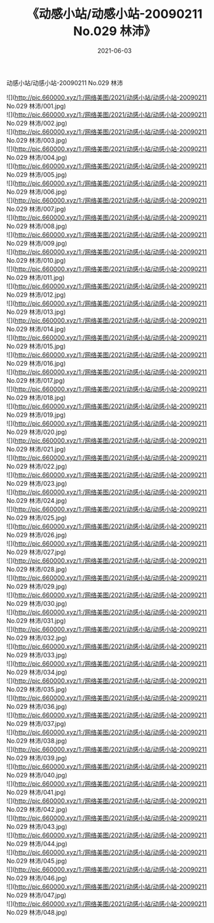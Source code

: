 ﻿---
layout: post
title:  《动感小站/动感小站-20090211 No.029 林沛》
date:   2021-06-03
img: http://pic.660000.xyz/1:/网络美图/2021/动感小站/动感小站-20090211 No.029 林沛/000.jpg
categories: [美女, 清纯, 唯美]
---

动感小站/动感小站-20090211 No.029 林沛

 ![](http://pic.660000.xyz/1:/网络美图/2021/动感小站/动感小站-20090211 No.029 林沛/001.jpg) <br>![](http://pic.660000.xyz/1:/网络美图/2021/动感小站/动感小站-20090211 No.029 林沛/002.jpg) <br>![](http://pic.660000.xyz/1:/网络美图/2021/动感小站/动感小站-20090211 No.029 林沛/003.jpg) <br>![](http://pic.660000.xyz/1:/网络美图/2021/动感小站/动感小站-20090211 No.029 林沛/004.jpg) <br>![](http://pic.660000.xyz/1:/网络美图/2021/动感小站/动感小站-20090211 No.029 林沛/005.jpg) <br>![](http://pic.660000.xyz/1:/网络美图/2021/动感小站/动感小站-20090211 No.029 林沛/006.jpg) <br>![](http://pic.660000.xyz/1:/网络美图/2021/动感小站/动感小站-20090211 No.029 林沛/007.jpg) <br>![](http://pic.660000.xyz/1:/网络美图/2021/动感小站/动感小站-20090211 No.029 林沛/008.jpg) <br>![](http://pic.660000.xyz/1:/网络美图/2021/动感小站/动感小站-20090211 No.029 林沛/009.jpg) <br>![](http://pic.660000.xyz/1:/网络美图/2021/动感小站/动感小站-20090211 No.029 林沛/010.jpg) <br>![](http://pic.660000.xyz/1:/网络美图/2021/动感小站/动感小站-20090211 No.029 林沛/011.jpg) <br>![](http://pic.660000.xyz/1:/网络美图/2021/动感小站/动感小站-20090211 No.029 林沛/012.jpg) <br>![](http://pic.660000.xyz/1:/网络美图/2021/动感小站/动感小站-20090211 No.029 林沛/013.jpg) <br>![](http://pic.660000.xyz/1:/网络美图/2021/动感小站/动感小站-20090211 No.029 林沛/014.jpg) <br>![](http://pic.660000.xyz/1:/网络美图/2021/动感小站/动感小站-20090211 No.029 林沛/015.jpg) <br>![](http://pic.660000.xyz/1:/网络美图/2021/动感小站/动感小站-20090211 No.029 林沛/016.jpg) <br>![](http://pic.660000.xyz/1:/网络美图/2021/动感小站/动感小站-20090211 No.029 林沛/017.jpg) <br>![](http://pic.660000.xyz/1:/网络美图/2021/动感小站/动感小站-20090211 No.029 林沛/018.jpg) <br>![](http://pic.660000.xyz/1:/网络美图/2021/动感小站/动感小站-20090211 No.029 林沛/019.jpg) <br>![](http://pic.660000.xyz/1:/网络美图/2021/动感小站/动感小站-20090211 No.029 林沛/020.jpg) <br>![](http://pic.660000.xyz/1:/网络美图/2021/动感小站/动感小站-20090211 No.029 林沛/021.jpg) <br>![](http://pic.660000.xyz/1:/网络美图/2021/动感小站/动感小站-20090211 No.029 林沛/022.jpg) <br>![](http://pic.660000.xyz/1:/网络美图/2021/动感小站/动感小站-20090211 No.029 林沛/023.jpg) <br>![](http://pic.660000.xyz/1:/网络美图/2021/动感小站/动感小站-20090211 No.029 林沛/024.jpg) <br>![](http://pic.660000.xyz/1:/网络美图/2021/动感小站/动感小站-20090211 No.029 林沛/025.jpg) <br>![](http://pic.660000.xyz/1:/网络美图/2021/动感小站/动感小站-20090211 No.029 林沛/026.jpg) <br>![](http://pic.660000.xyz/1:/网络美图/2021/动感小站/动感小站-20090211 No.029 林沛/027.jpg) <br>![](http://pic.660000.xyz/1:/网络美图/2021/动感小站/动感小站-20090211 No.029 林沛/028.jpg) <br>![](http://pic.660000.xyz/1:/网络美图/2021/动感小站/动感小站-20090211 No.029 林沛/029.jpg) <br>![](http://pic.660000.xyz/1:/网络美图/2021/动感小站/动感小站-20090211 No.029 林沛/030.jpg) <br>![](http://pic.660000.xyz/1:/网络美图/2021/动感小站/动感小站-20090211 No.029 林沛/031.jpg) <br>![](http://pic.660000.xyz/1:/网络美图/2021/动感小站/动感小站-20090211 No.029 林沛/032.jpg) <br>![](http://pic.660000.xyz/1:/网络美图/2021/动感小站/动感小站-20090211 No.029 林沛/033.jpg) <br>![](http://pic.660000.xyz/1:/网络美图/2021/动感小站/动感小站-20090211 No.029 林沛/034.jpg) <br>![](http://pic.660000.xyz/1:/网络美图/2021/动感小站/动感小站-20090211 No.029 林沛/035.jpg) <br>![](http://pic.660000.xyz/1:/网络美图/2021/动感小站/动感小站-20090211 No.029 林沛/036.jpg) <br>![](http://pic.660000.xyz/1:/网络美图/2021/动感小站/动感小站-20090211 No.029 林沛/037.jpg) <br>![](http://pic.660000.xyz/1:/网络美图/2021/动感小站/动感小站-20090211 No.029 林沛/038.jpg) <br>![](http://pic.660000.xyz/1:/网络美图/2021/动感小站/动感小站-20090211 No.029 林沛/039.jpg) <br>![](http://pic.660000.xyz/1:/网络美图/2021/动感小站/动感小站-20090211 No.029 林沛/040.jpg) <br>![](http://pic.660000.xyz/1:/网络美图/2021/动感小站/动感小站-20090211 No.029 林沛/041.jpg) <br>![](http://pic.660000.xyz/1:/网络美图/2021/动感小站/动感小站-20090211 No.029 林沛/042.jpg) <br>![](http://pic.660000.xyz/1:/网络美图/2021/动感小站/动感小站-20090211 No.029 林沛/043.jpg) <br>![](http://pic.660000.xyz/1:/网络美图/2021/动感小站/动感小站-20090211 No.029 林沛/044.jpg) <br>![](http://pic.660000.xyz/1:/网络美图/2021/动感小站/动感小站-20090211 No.029 林沛/045.jpg) <br>![](http://pic.660000.xyz/1:/网络美图/2021/动感小站/动感小站-20090211 No.029 林沛/046.jpg) <br>![](http://pic.660000.xyz/1:/网络美图/2021/动感小站/动感小站-20090211 No.029 林沛/047.jpg) <br>![](http://pic.660000.xyz/1:/网络美图/2021/动感小站/动感小站-20090211 No.029 林沛/048.jpg) <br>